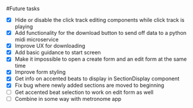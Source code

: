 #Future tasks

- [x] Hide or disable the click track editing components while click track is playing
- [x] Add functionality for the download button to send off data to a python midi microservice
- [x] Improve UX for downloading
- [x] Add basic guidance to start screen
- [x] Make it impossible to open a create form and an edit form at the same time
- [x] Improve form styling
- [x] Get info on accented beats to display in SectionDisplay component
- [x] Fix bug where newly added sections are moved to beginning
- [ ] Get accented beat selection to work on edit form as well
- [ ] Combine in some way with metronome app
